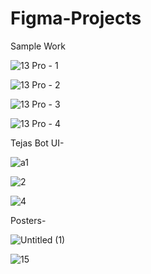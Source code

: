 # Figma-Projects
Sample Work

![13 Pro - 1](https://github.com/AayushiSaini/Figma-Projects/assets/118258257/c6c2aed4-5fb3-4fda-b95a-1cccccd262aa)

![13 Pro - 2](https://github.com/AayushiSaini/Figma-Projects/assets/118258257/e8ed67c1-ee2c-4cef-88a6-9b263bb871d4)

![13 Pro - 3](https://github.com/AayushiSaini/Figma-Projects/assets/118258257/7eab619b-311f-480a-86d3-8458e5838315)

![13 Pro - 4](https://github.com/AayushiSaini/Figma-Projects/assets/118258257/f55ee3dd-8488-4172-908a-77f785665282)


Tejas Bot UI-


![a1](https://github.com/AayushiSaini/Figma-Projects/assets/118258257/2c4fb477-e37d-42f1-a49b-ad52cbe43003)

![2](https://github.com/AayushiSaini/Figma-Projects/assets/118258257/f8a3f656-6114-4522-a98d-714876c84b48)

![4](https://github.com/AayushiSaini/Figma-Projects/assets/118258257/436cec1c-0750-40ab-99ff-40908cebf9d3)

Posters-

![Untitled (1)](https://github.com/AayushiSaini/Figma-Projects/assets/118258257/98e61e6a-aeb0-475d-9969-e0b24641ef1e)


![15](https://github.com/AayushiSaini/Figma-Projects/assets/118258257/471739fb-894c-4d6a-abf3-96aa1f2725b4)
